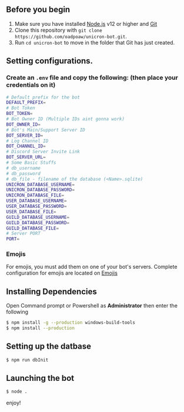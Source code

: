 ## Before you begin

1. Make sure you have installed [Node.js](https://www.guru99.com/download-install-node-js.html) v12 or higher and [Git](https://www.linode.com/docs/development/version-control/how-to-install-git-on-linux-mac-and-windows/)
2. Clone this repository with `git clone https://github.com/oadpoaw/unicron-bot.git`.
3. Run `cd unicron-bot` to move in the folder that Git has just created.

## Setting configurations.

### Create an `.env` file and copy the following: (then place your credentials on it)
```bash
# Default prefix for the bot
DEFAULT_PREFIX=
# Bot Token
BOT_TOKEN=
# Bot Owner ID (Multiple IDs aint gonna work)
BOT_OWNER_ID=
# Bot's Main/Support Server ID
BOT_SERVER_ID=
# Log Channel ID
BOT_CHANNEL_ID=
# Discord Server Invite Link
BOT_SERVER_URL=
# Some Basic Stuffs
# db_username
# db_password
# db_file - filename of the database (<Name>.sqlite)
UNICRON_DATABASE_USERNAME=
UNICRON_DATABASE_PASSWORD=
UNICRON_DATABASE_FILE=
USER_DATABASE_USERNAME=
USER_DATABASE_PASSWORD=
USER_DATABASE_FILE=
GUILD_DATABASE_USERNAME=
GUILD_DATABASE_PASSWORD=
GUILD_DATABASE_FILE=
# Server PORT
PORT=
```

### Emojis
For emojis, you must add them on one of your bot's servers.
Complete configuration for emojis are located on [Emojis](../assets/Emotes.json)

## Installing Dependencies
Open Command prompt or Powershell as **Administrator** then enter the following
```bash
$ npm install -g --production windows-build-tools
$ npm install --production
```

## Setting up the datbase
```bash
$ npm run dbInit
```
## Launching the bot
```bash
$ node . 
```
enjoy!